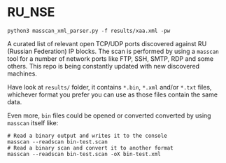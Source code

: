 # RU_NSE

`python3 masscan_xml_parser.py -f results/xaa.xml -pw`

A curated list of relevant open TCP/UDP ports discovered against RU (Russian Federation) IP blocks. The scan is performed by using a `masscan` tool for a number of network ports like FTP, SSH, SMTP, RDP and some others. This repo is being constantly updated with new discovered machines.

Have look at `results/` folder, it contains `*.bin`, `*.xml` and/or `*.txt` files, whichever format you prefer you can use as those files contain the same data.

Even more, `bin` files could be opened or converted converted by using `masscan` itself like:

```
# Read a binary output and writes it to the console
masscan --readscan bin-test.scan
# Read a binary scan and convert it to another format
masscan --readscan bin-test.scan -oX bin-test.xml
```

